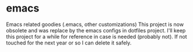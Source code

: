 emacs
=====

Emacs related goodies (.emacs, other customizations)
This project is now obsolete and was replace by the emacs configs in dotfiles project. I'll keep this project for a while for reference in case is needed (probably not). If not touched for the next year or so I can delete it safely.

